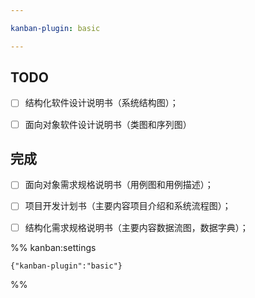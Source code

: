```yaml
---

kanban-plugin: basic

---
```


## TODO

- [ ] 结构化软件设计说明书（系统结构图）；
- [ ] 面向对象软件设计说明书（类图和序列图）


## 完成

- [ ] 面向对象需求规格说明书（用例图和用例描述）；
- [ ] 项目开发计划书（主要内容项目介绍和系统流程图）；
- [ ] 结构化需求规格说明书（主要内容数据流图，数据字典）；




%% kanban:settings
```
{"kanban-plugin":"basic"}
```
%%